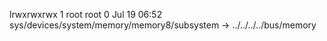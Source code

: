 lrwxrwxrwx 1 root root 0 Jul 19 06:52 sys/devices/system/memory/memory8/subsystem -> ../../../../bus/memory
